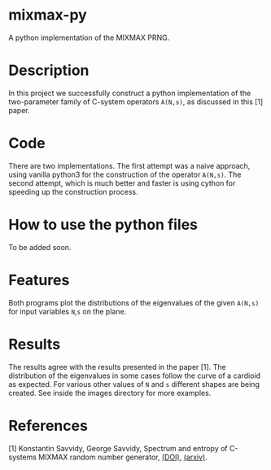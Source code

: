# mixmax-py
A python implementation of the MIXMAX PRNG.

# Description
In this project we successfully construct a python implementation of the two-parameter family of C-system operators `A(N,s)`, as discussed in this [1] paper.

# Code
There are two implementations. The first attempt was a naive approach, using vanilla python3 for the construction of the operator `A(N,s)`. The second attempt, which is much better and faster is using cython for speeding up the construction process.

# How to use the python files
To be added soon.

# Features
Both programs plot the distributions of the eigenvalues of the given `A(N,s)` for input variables `N`,`s` on the plane.

# Results
The results agree with the results presented in the paper [1]. The distribution of the eigenvalues in some cases follow the curve of a cardioid as expected. For various other values of `N` and `s` different shapes are being created. See inside the images directory for more examples.

# References
[1] Konstantin Savvidy, George Savvidy, Spectrum and entropy of C-systems MIXMAX random number
generator, [(DOI)](https://doi.org/10.1016/j.chaos.2016.05.003), [(arxiv)](https://arxiv.org/abs/1510.06274).
